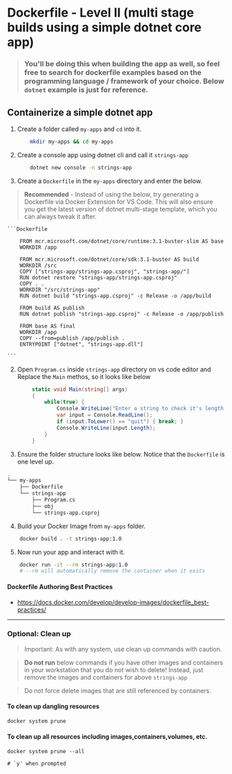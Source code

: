# Dockerfile - Level II (multi stage builds using a simple dotnet core app)

> ### You'll be doing this when building the app as well, so feel free to search for dockerfile examples based on the programming language / framework of your choice. Below `dotnet` example is just for reference. 

## Containerize a simple dotnet app

1. Create a folder called `my-apps` and `cd` into it.

    ```bash
        mkdir my-apps && cd my-apps
    ```

2. Create a console app using dotnet cli and call it `strings-app`

    ```bash
        dotnet new console -n strings-app 
    ```

3. Create a `Dockerfile` in the `my-apps` directory and enter the below.

> **Recommended** - Instead of using the below, try generating a Dockerfile via Docker Extension for VS Code. This will also ensure you get the latest version of dotnet multi-stage template, which you can always tweak it after.

    ```Dockerfile

        FROM mcr.microsoft.com/dotnet/core/runtime:3.1-buster-slim AS base
        WORKDIR /app

        FROM mcr.microsoft.com/dotnet/core/sdk:3.1-buster AS build
        WORKDIR /src
        COPY ["strings-app/strings-app.csproj", "strings-app/"]
        RUN dotnet restore "strings-app/strings-app.csproj"
        COPY . .
        WORKDIR "/src/strings-app"
        RUN dotnet build "strings-app.csproj" -c Release -o /app/build

        FROM build AS publish
        RUN dotnet publish "strings-app.csproj" -c Release -o /app/publish

        FROM base AS final
        WORKDIR /app
        COPY --from=publish /app/publish .
        ENTRYPOINT ["dotnet", "strings-app.dll"]

    ```

2. Open `Program.cs` inside `strings-app` directory on vs code editor and Replace the `Main` methos, so it looks like below

```csharp
        static void Main(string[] args)
        {
            while(true) {            
                Console.WriteLine("Enter a string to check it's length or type quit to exit the app:");
                var input = Console.ReadLine();
                if (input.ToLower() == "quit") { break; }
                Console.WriteLine(input.Length);
            }
        }
```

3. Ensure the folder structure looks like below. Notice that the `Dockerfile` is one level up.

```bash
.
└── my-apps
    ├── Dockerfile
    └── strings-app
        ├── Program.cs
        ├── obj             
        └── strings-app.csproj
```

4. Build your Docker Image from `my-apps` folder. 

```bash
    docker build . -t strings-app:1.0    
```

5. Now run your app and interact with it.

```bash
    docker run -it --rm strings-app:1.0
    # --rm will automatically remove the container when it exits
```
#### Dockerfile Authoring Best Practices
 * https://docs.docker.com/develop/develop-images/dockerfile_best-practices/

---

### Optional: Clean up

>Important: As with any system, use clean up commands with caution. 

> **Do not run** below commands if you have other images and containers in your workstation that you do not wish to delete! Instead, just remove the images and containers for above `strings-app`

> Do not force delete images that are still referenced by containers. 

#### To clean up dangling resources
```bash
docker system prune
```

#### To clean up **all** resources including images,containers,volumes, etc. 
```
docker system prune --all

# `y' when prompted
```